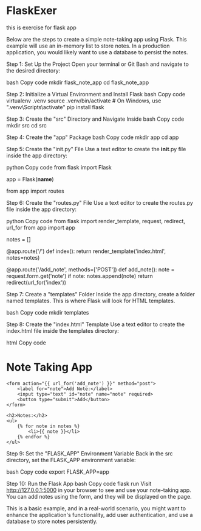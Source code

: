 # FlaskExer
this is exercise  for flask app


Below are the steps to create a simple note-taking app using Flask. This example will use an in-memory list to store notes. In a production application, you would likely want to use a database to persist the notes.

Step 1: Set Up the Project
Open your terminal or Git Bash and navigate to the desired directory:

bash
Copy code
mkdir flask_note_app
cd flask_note_app

Step 2: Initialize a Virtual Environment and Install Flask
bash
Copy code
virtualenv .venv
source .venv/bin/activate  # On Windows, use ".venv\Scripts\activate"
pip install flask

Step 3: Create the "src" Directory and Navigate Inside
bash
Copy code
mkdir src
cd src

Step 4: Create the "app" Package
bash
Copy code
mkdir app
cd app

Step 5: Create the "init.py" File
Use a text editor to create the __init__.py file inside the app directory:

python
Copy code
from flask import Flask

app = Flask(__name__)

from app import routes

Step 6: Create the "routes.py" File
Use a text editor to create the routes.py file inside the app directory:

python
Copy code
from flask import render_template, request, redirect, url_for
from app import app

notes = []

@app.route('/')
def index():
    return render_template('index.html', notes=notes)

@app.route('/add_note', methods=['POST'])
def add_note():
    note = request.form.get('note')
    if note:
        notes.append(note)
    return redirect(url_for('index'))
    
Step 7: Create a "templates" Folder
Inside the app directory, create a folder named templates. This is where Flask will look for HTML templates.

bash
Copy code
mkdir templates

Step 8: Create the "index.html" Template
Use a text editor to create the index.html file inside the templates directory:

html
Copy code
<!DOCTYPE html>
<html lang="en">
<head>
    <meta charset="UTF-8">
    <meta http-equiv="X-UA-Compatible" content="IE=edge">
    <meta name="viewport" content="width=device-width, initial-scale=1.0">
    <title>Note Taking App</title>
</head>
<body>
    <h1>Note Taking App</h1>

    <form action="{{ url_for('add_note') }}" method="post">
        <label for="note">Add Note:</label>
        <input type="text" id="note" name="note" required>
        <button type="submit">Add</button>
    </form>

    <h2>Notes:</h2>
    <ul>
        {% for note in notes %}
            <li>{{ note }}</li>
        {% endfor %}
    </ul>
</body>
</html>

Step 9: Set the "FLASK_APP" Environment Variable
Back in the src directory, set the FLASK_APP environment variable:

bash
Copy code
export FLASK_APP=app

Step 10: Run the Flask App
bash
Copy code
flask run
Visit http://127.0.0.1:5000 in your browser to see and use your note-taking app. You can add notes using the form, and they will be displayed on the page.

This is a basic example, and in a real-world scenario, you might want to enhance the application's functionality, add user authentication, and use a database to store notes persistently.
